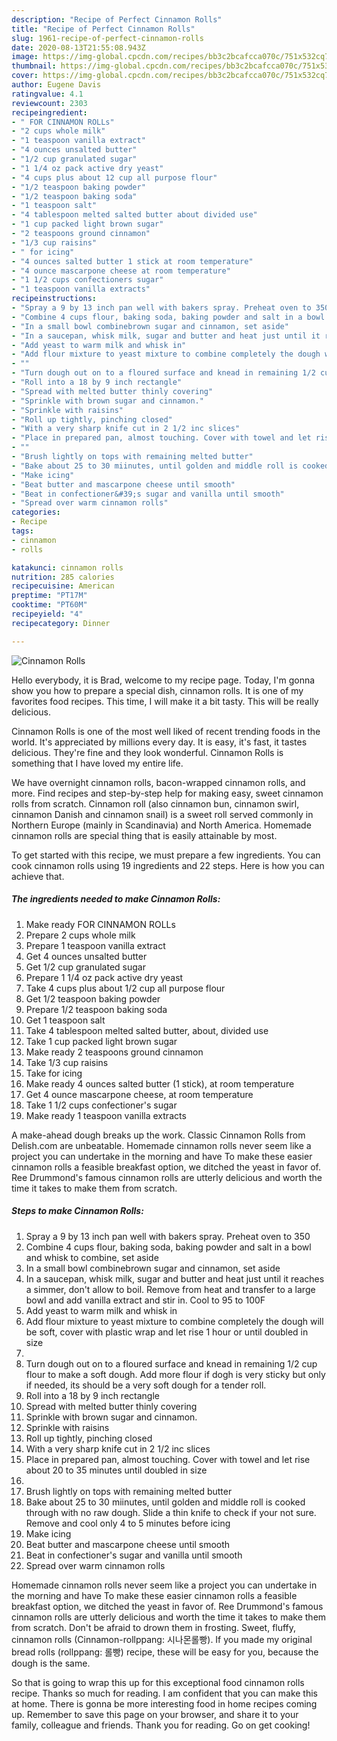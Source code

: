 ```yaml
---
description: "Recipe of Perfect Cinnamon Rolls"
title: "Recipe of Perfect Cinnamon Rolls"
slug: 1961-recipe-of-perfect-cinnamon-rolls
date: 2020-08-13T21:55:08.943Z
image: https://img-global.cpcdn.com/recipes/bb3c2bcafcca070c/751x532cq70/cinnamon-rolls-recipe-main-photo.jpg
thumbnail: https://img-global.cpcdn.com/recipes/bb3c2bcafcca070c/751x532cq70/cinnamon-rolls-recipe-main-photo.jpg
cover: https://img-global.cpcdn.com/recipes/bb3c2bcafcca070c/751x532cq70/cinnamon-rolls-recipe-main-photo.jpg
author: Eugene Davis
ratingvalue: 4.1
reviewcount: 2303
recipeingredient:
- " FOR CINNAMON ROLLs"
- "2 cups whole milk"
- "1 teaspoon vanilla extract"
- "4 ounces unsalted butter"
- "1/2 cup granulated sugar"
- "1 1/4 oz pack active dry yeast"
- "4 cups plus about 12 cup all purpose flour"
- "1/2 teaspoon baking powder"
- "1/2 teaspoon baking soda"
- "1 teaspoon salt"
- "4 tablespoon melted salted butter about divided use"
- "1 cup packed light brown sugar"
- "2 teaspoons ground cinnamon"
- "1/3 cup raisins"
- " for icing"
- "4 ounces salted butter 1 stick at room temperature"
- "4 ounce mascarpone cheese at room temperature"
- "1 1/2 cups confectioners sugar"
- "1 teaspoon vanilla extracts"
recipeinstructions:
- "Spray a 9 by 13 inch pan well with bakers spray. Preheat oven to 350"
- "Combine 4 cups flour, baking soda, baking powder and salt in a bowl and whisk to combine, set aside"
- "In a small bowl combinebrown sugar and cinnamon, set aside"
- "In a saucepan, whisk milk, sugar and butter and heat just until it reaches a simmer, don&#39;t allow to boil. Remove from heat and transfer to a large bowl and add vanilla extract and stir in. Cool to 95 to 100F"
- "Add yeast to warm milk and whisk in"
- "Add flour mixture to yeast mixture to combine completely the dough will be soft, cover with plastic wrap and let rise 1 hour or until doubled in size"
- ""
- "Turn dough out on to a floured surface and knead in remaining 1/2 cup flour to make a soft dough. Add more flour if dogh is very sticky but only if needed, its should be a very soft dough for a tender roll."
- "Roll into a 18 by 9 inch rectangle"
- "Spread with melted butter thinly covering"
- "Sprinkle with brown sugar and cinnamon."
- "Sprinkle with raisins"
- "Roll up tightly, pinching closed"
- "With a very sharp knife cut in 2 1/2 inc slices"
- "Place in prepared pan, almost touching. Cover with towel and let rise about 20 to 35 minutes until doubled in size"
- ""
- "Brush lightly on tops with remaining melted butter"
- "Bake about 25 to 30 miinutes, until golden and middle roll is cooked through with no raw dough. Slide a thin knife to check if your not sure. Remove and cool only 4 to 5 minutes before icing"
- "Make icing"
- "Beat butter and mascarpone cheese until smooth"
- "Beat in confectioner&#39;s sugar and vanilla until smooth"
- "Spread over warm cinnamon rolls"
categories:
- Recipe
tags:
- cinnamon
- rolls

katakunci: cinnamon rolls 
nutrition: 285 calories
recipecuisine: American
preptime: "PT17M"
cooktime: "PT60M"
recipeyield: "4"
recipecategory: Dinner

---
```



![Cinnamon Rolls](https://img-global.cpcdn.com/recipes/bb3c2bcafcca070c/751x532cq70/cinnamon-rolls-recipe-main-photo.jpg)

Hello everybody, it is Brad, welcome to my recipe page. Today, I'm gonna show you how to prepare a special dish, cinnamon rolls. It is one of my favorites food recipes. This time, I will make it a bit tasty. This will be really delicious.

Cinnamon Rolls is one of the most well liked of recent trending foods in the world. It's appreciated by millions every day. It is easy, it's fast, it tastes delicious. They're fine and they look wonderful. Cinnamon Rolls is something that I have loved my entire life.

We have overnight cinnamon rolls, bacon-wrapped cinnamon rolls, and more. Find recipes and step-by-step help for making easy, sweet cinnamon rolls from scratch. Cinnamon roll (also cinnamon bun, cinnamon swirl, cinnamon Danish and cinnamon snail) is a sweet roll served commonly in Northern Europe (mainly in Scandinavia) and North America. Homemade cinnamon rolls are special thing that is easily attainable by most.


To get started with this recipe, we must prepare a few ingredients. You can cook cinnamon rolls using 19 ingredients and 22 steps. Here is how you can achieve that.

<!--inarticleads1-->

##### The ingredients needed to make Cinnamon Rolls:

1. Make ready  FOR CINNAMON ROLLs
1. Prepare 2 cups whole milk
1. Prepare 1 teaspoon vanilla extract
1. Get 4 ounces unsalted butter
1. Get 1/2 cup granulated sugar
1. Prepare 1 1/4 oz pack active dry yeast
1. Take 4 cups plus about 1/2 cup all purpose flour
1. Get 1/2 teaspoon baking powder
1. Prepare 1/2 teaspoon baking soda
1. Get 1 teaspoon salt
1. Take 4 tablespoon melted salted butter, about, divided use
1. Take 1 cup packed light brown sugar
1. Make ready 2 teaspoons ground cinnamon
1. Take 1/3 cup raisins
1. Take  for icing
1. Make ready 4 ounces salted butter (1 stick), at room temperature
1. Get 4 ounce mascarpone cheese, at room temperature
1. Take 1 1/2 cups confectioner&#39;s sugar
1. Make ready 1 teaspoon vanilla extracts


A make-ahead dough breaks up the work. Classic Cinnamon Rolls from Delish.com are unbeatable. Homemade cinnamon rolls never seem like a project you can undertake in the morning and have To make these easier cinnamon rolls a feasible breakfast option, we ditched the yeast in favor of. Ree Drummond&#39;s famous cinnamon rolls are utterly delicious and worth the time it takes to make them from scratch. 

<!--inarticleads2-->

##### Steps to make Cinnamon Rolls:

1. Spray a 9 by 13 inch pan well with bakers spray. Preheat oven to 350
1. Combine 4 cups flour, baking soda, baking powder and salt in a bowl and whisk to combine, set aside
1. In a small bowl combinebrown sugar and cinnamon, set aside
1. In a saucepan, whisk milk, sugar and butter and heat just until it reaches a simmer, don&#39;t allow to boil. Remove from heat and transfer to a large bowl and add vanilla extract and stir in. Cool to 95 to 100F
1. Add yeast to warm milk and whisk in
1. Add flour mixture to yeast mixture to combine completely the dough will be soft, cover with plastic wrap and let rise 1 hour or until doubled in size
1. 
1. Turn dough out on to a floured surface and knead in remaining 1/2 cup flour to make a soft dough. Add more flour if dogh is very sticky but only if needed, its should be a very soft dough for a tender roll.
1. Roll into a 18 by 9 inch rectangle
1. Spread with melted butter thinly covering
1. Sprinkle with brown sugar and cinnamon.
1. Sprinkle with raisins
1. Roll up tightly, pinching closed
1. With a very sharp knife cut in 2 1/2 inc slices
1. Place in prepared pan, almost touching. Cover with towel and let rise about 20 to 35 minutes until doubled in size
1. 
1. Brush lightly on tops with remaining melted butter
1. Bake about 25 to 30 miinutes, until golden and middle roll is cooked through with no raw dough. Slide a thin knife to check if your not sure. Remove and cool only 4 to 5 minutes before icing
1. Make icing
1. Beat butter and mascarpone cheese until smooth
1. Beat in confectioner&#39;s sugar and vanilla until smooth
1. Spread over warm cinnamon rolls


Homemade cinnamon rolls never seem like a project you can undertake in the morning and have To make these easier cinnamon rolls a feasible breakfast option, we ditched the yeast in favor of. Ree Drummond&#39;s famous cinnamon rolls are utterly delicious and worth the time it takes to make them from scratch. Don&#39;t be afraid to drown them in frosting. Sweet, fluffy, cinnamon rolls (Cinnamon-rollppang: 시나몬롤빵). If you made my original bread rolls (rollppang: 롤빵) recipe, these will be easy for you, because the dough is the same. 

So that is going to wrap this up for this exceptional food cinnamon rolls recipe. Thanks so much for reading. I am confident that you can make this at home. There is gonna be more interesting food in home recipes coming up. Remember to save this page on your browser, and share it to your family, colleague and friends. Thank you for reading. Go on get cooking!
